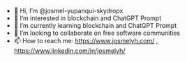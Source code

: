 - 👋 Hi, I’m @josmel-yupanqui-skydropx
- 👀 I’m interested in blockchain and ChatGPT Prompt
- 🌱 I’m currently learning blockchain and ChatGPT Prompt
- 💞️ I’m looking to collaborate on free software communities
- 📫 How to reach me: https://www.josmelyh.com/ , https://www.linkedin.com/in/josmelyh/

<!---
josmel-yupanqui-skydropx/josmel-yupanqui-skydropx is a ✨ special ✨ repository because its `README.md` (this file) appears on your GitHub profile.
You can click the Preview link to take a look at your changes.
--->
